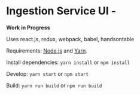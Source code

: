 Ingestion Service UI -
==================================

**Work in Progress**

Uses react.js, redux, webpack, babel, handsontable

Requirements: [Node.js](https://nodejs.org) and [Yarn](https://yarnpkg.com).

Install dependencies: `yarn install` or `npm install`

Develop: `yarn start` or `npm start`

Build: `yarn run build` or `npm run build`
